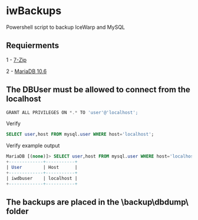 # iwBackups
Powershell script to backup IceWarp and MySQL
## Requierments
1 - [7-Zip](https://www.7-zip.org/download.html)

2 - [MariaDB 10.6](https://mariadb.org/download)

## The DBUser must be allowed to connect from the localhost
```powershell
GRANT ALL PRIVILEGES ON *.* TO 'user'@'localhost';
```

Verify  
```sql
SELECT user,host FROM mysql.user WHERE host='localhost';
```

Verify example output
```sql
MariaDB [(none)]> SELECT user,host FROM mysql.user WHERE host='localhost'; 
+-------------+-----------+
| User        | Host      |
+-------------+-----------+
| iwdbuser    | localhost |
+-------------+-----------+
```

## The backups are placed in the \backup\dbdump\ folder 
